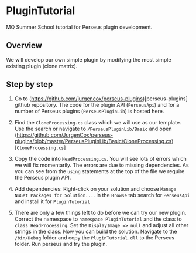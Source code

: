 ﻿# PluginTutorial

MQ Summer School tutorial for Perseus plugin development.

## Overview

We will develop our own simple plugin by modifying the most simple existing plugin (clone matrix).

## Step by step

1. Go to (https://github.com/jurgencox/perseus-plugins)[perseus-plugins] github repository. The code for the plugin API
(`PerseusApi`) and for a number of Perseus plugins (`PerseusPluginLib`) is hosted here.

2. Find the `CloneProcessing.cs` class which we will use as our template. Use the search or navigate to `/PerseusPluginLib/Basic`
and open (https://github.com/JurgenCox/perseus-plugins/blob/master/PerseusPluginLib/Basic/CloneProcessing.cs)[`CloneProcessing.cs`]

3. Copy the code into `HeadProcessing.cs`. You will see lots of errors which we will fix momentarily. The errors are due to
missing dependencies. As you can see from the `using` statements at the top of the file we require the Perseus plugin API.

4. Add dependencies: Right-click on your solution and choose `Manage NuGet Packages for Solution...`. In the `Browse` tab search for `PerseusApi`
and install it for `PluginTutorial`

5. There are only a few things left to do before we can try our new plugin. Correct the namespace to `namespace PluginTutorial` and the class to `class HeadProcessing`.
Set the `DisplayImage => null` and adjust all other strings in the class.
Now you can build the solution. Navigate to the `/bin/Debug` folder and copy the `PluginTutorial.dll` to the Perseus folder. Run perseus and try the plugin.